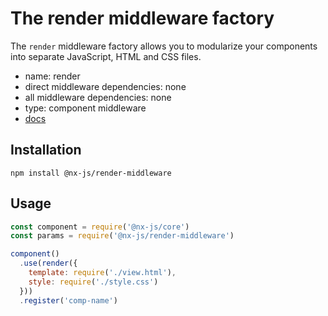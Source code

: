# The render middleware factory

The `render` middleware factory allows you to modularize your components into separate JavaScript, HTML and CSS files.

- name: render
- direct middleware dependencies: none
- all middleware dependencies: none
- type: component middleware
- [docs](http://nx-framework.com/docs/middlewares/render)

## Installation

`npm install @nx-js/render-middleware`

## Usage

```js
const component = require('@nx-js/core')
const params = require('@nx-js/render-middleware')

component()
  .use(render({
    template: require('./view.html'),
    style: require('./style.css')
  }))
  .register('comp-name')
```
